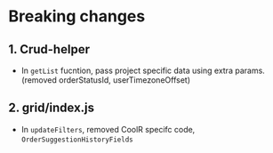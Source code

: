 # Breaking changes

## 1. Crud-helper 
- In `getList` fucntion, pass project specific data using extra params. (removed orderStatusId, userTimezoneOffset)

## 2. grid/index.js
- In `updateFilters`, removed CoolR specifc code, `OrderSuggestionHistoryFields`